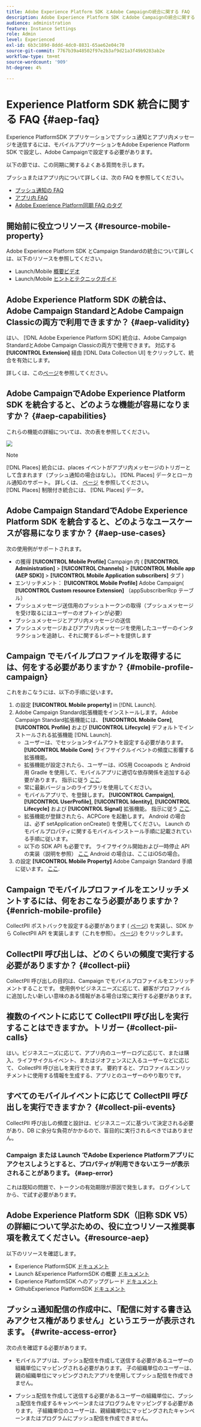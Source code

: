 ```yaml
---
title: Adobe Experience Platform SDK とAdobe Campaignの統合に関する FAQ
description: Adobe Experience Platform SDK とAdobe Campaignの統合に関する FAQ
audience: administration
feature: Instance Settings
role: Admin
level: Experienced
exl-id: 6b3c189d-8ddd-4dc0-8831-65ae62e04c70
source-git-commit: 7767b39a48502f97e2b3af9d21a3f49b9283ab2e
workflow-type: tm+mt
source-wordcount: '909'
ht-degree: 4%

---
```


# Experience Platform SDK 統合に関する FAQ {#aep-faq}

Experience PlatformSDK アプリケーションでプッシュ通知とアプリ内メッセージを送信するには、モバイルアプリケーションをAdobe Experience Platform SDK で設定し、Adobe Campaignで設定する必要があります。

以下の節では、この同期に関するよくある質問を示します。

プッシュまたはアプリ内について詳しくは、次の FAQ を参照してください。

* [プッシュ通知の FAQ](../../channels/using/about-push-notifications.md#push-faq)
* [アプリ内 FAQ](../../channels/using/in-app-faq.md)
* [Adobe Experience Platform同期 FAQ のタグ](../../administration/using/syncwithlaunch-faq.md)

## 開始前に役立つリソース {#resource-mobile-property}

Adobe Experience Platform SDK とCampaign Standardの統合について詳しくは、以下のリソースを参照してください。

* Launch/Mobile [概要ビデオ](https://www.adobe.com/experience-platform/launch.html#acpl-mobile-video)
* Launch/Mobile [ヒントとテクニックガイド](https://www.adobe.com/content/dam/dx/us/en/products/experience-platform/launch-tag-manager/pdfs/adobe-cloud-platform-launch-tips-and-tricks-sheet.pdf)

## Adobe Experience Platform SDK の統合は、Adobe Campaign StandardとAdobe Campaign Classicの両方で利用できますか？ {#aep-validity}

はい、 [!DNL Adobe Experience Platform SDK] 統合は、Adobe Campaign StandardとAdobe Campaign Classicの両方で使用できます。 対応する **[!UICONTROL Extension]** 経由 [!DNL Data Collection UI] をクリックして、統合を有効にします。

詳しくは、この[ページ](https://aep-sdks.gitbook.io/docs/using-mobile-extensions/adobe-campaign-standard)を参照してください。

## Adobe CampaignでAdobe Experience Platform SDK を統合すると、どのような機能が容易になりますか？ {#aep-capabilities}

これらの機能の詳細については、次の表を参照してください。

![](assets/faq.png)

>[!NOTE]
>
>[!DNL Places] 統合には、places イベントがアプリ内メッセージのトリガーとして含まれます（プッシュ通知の場合はなし）。 [!DNL Places] データとローカル通知のサポート。 詳しくは、 [ページ](../../channels/using/preparing-and-sending-an-in-app-message.md) を参照してください。 <br>[!DNL Places] 制限付き統合には、 [!DNL Places] データ。

## Adobe Campaign StandardでAdobe Experience Platform SDK を統合すると、どのようなユースケースが容易になりますか？ {#aep-use-cases}

次の使用例がサポートされます。

* の獲得 **[!UICONTROL Mobile Profile]** Campaign 内 ( **[!UICONTROL Administration]** > **[!UICONTROL Channels]** > **[!UICONTROL Mobile app (AEP SDK)]** > **[!UICONTROL Mobile Application subscribers]** タブ )
* エンリッチメント： **[!UICONTROL Mobile Profile]** Adobe Campaign( **[!UICONTROL Custom resource Extension]** （appSubscriberRcp テーブル）
* プッシュメッセージ送信用のプッシュトークンの取得（プッシュメッセージを受け取るにはユーザーのオプトインが必要）
* プッシュメッセージとアプリ内メッセージの送信
* プッシュメッセージおよびアプリ内メッセージを使用したユーザーのインタラクションを追跡し、それに関するレポートを提供します

## Campaign でモバイルプロファイルを取得するには、何をする必要がありますか？ {#mobile-profile-campaign}

これをおこなうには、以下の手順に従います。

1. の設定 **[!UICONTROL Mobile property]** in [!DNL Launch].
1. Adobe Campaign Standard拡張機能をインストールします。 Adobe Campaign Standard拡張機能には、 **[!UICONTROL Mobile Core]**, **[!UICONTROL Profile]** および **[!UICONTROL Lifecycle]** デフォルトでインストールされる拡張機能 [!DNL Launch].
   * ユーザーは、でセッションタイムアウトを設定する必要があります。 **[!UICONTROL Mobile Core]** ライフサイクルイベントの頻度に影響する拡張機能。
   * 拡張機能が設定されたら、ユーザーは、iOS用 Cocoapods と Android 用 Gradle を使用して、モバイルアプリに適切な依存関係を追加する必要があります。 指示に従う [ここ](https://aep-sdks.gitbook.io/docs/using-mobile-extensions/adobe-campaign-standard).
   * 常に最新バージョンのライブラリを使用してください。
   * モバイルアプリで、を登録します。 **[!UICONTROL Campaign]**, **[!UICONTROL UserProfile]**, **[!UICONTROL Identity]**, **[!UICONTROL Lifecycle]** および **[!UICONTROL Signal]** 拡張機能。 指示に従う [ここ](https://aep-sdks.gitbook.io/docs/using-mobile-extensions/adobe-campaign-standard#register-the-campaign-standard-extension-with-mobile-core).
   * 拡張機能が登録されたら、ACPCore を起動します。 Android の場合は、必ず setApplication onCreate() を使用してください。 Launch のモバイルプロパティに関するモバイルインストール手順に記載されている手順に従います。
   * 以下の SDK API も必要です。 ライフサイクル開始および一時停止 API の実装（説明を参照） [ここ](https://aep-sdks.gitbook.io/docs/using-mobile-extensions/mobile-core/lifecycle/lifecycle-extension-in-android) Android の場合は、ここはiOSの場合。
1. の設定 **[!UICONTROL Mobile Property]** Adobe Campaign Standard 手順に従います。 [ここ](../../administration/using/configuring-a-mobile-application.md#channel-specific-config).

## Campaign でモバイルプロファイルをエンリッチメントするには、何をおこなう必要がありますか？ {#enrich-mobile-profile}

CollectPII ポストバックを設定する必要があります ( [ページ](../../administration/using/configuring-rules-launch.md#pii-postback)) を実装し、SDK から CollectPII API を実装します（これを参照）。 [ページ](https://aep-sdks.gitbook.io/docs/using-mobile-extensions/mobile-core/mobile-core-api-reference#collect-pii)) をクリックします。

## CollectPII 呼び出しは、どのくらいの頻度で実行する必要がありますか？ {#collect-pii}

CollectPII 呼び出しの目的は、Campaign でモバイルプロファイルをエンリッチメントすることです。 使用例やビジネスニーズに応じて、顧客がプロファイルに追加したい新しい意味のある情報がある場合は常に実行する必要があります。

## 複数のイベントに応じて CollectPII 呼び出しを実行することはできますか。トリガー {#collect-pii-calls}

はい。ビジネスニーズに応じて、アプリ内のユーザーログに応じて、または購入、ライフサイクルイベント、またはジオフェンスに入るユーザーなどに応じて、 CollectPII 呼び出しを実行できます。 要約すると、プロファイルエンリッチメントに使用する情報を生成する、アプリとのユーザーのやり取りです。

## すべてのモバイルイベントに応じて CollectPII 呼び出しを実行できますか？ {#collect-pii-events}

CollectPII 呼び出しの頻度と設計は、ビジネスニーズに基づいて決定される必要があり、DB に余分な負荷がかかるので、盲目的に実行されるべきではありません。

### Campaign または Launch でAdobe Experience Platformアプリにアクセスしようとすると、プロパティが利用できないエラーが表示されることがあります。 {#aep-error}

これは既知の問題で、トークンの有効期限が原因で発生します。 ログインしてから、で試す必要があります。

## Adobe Experience Platform SDK（旧称 SDK V5）の詳細について学ぶための、役に立つリソース推奨事項を教えてください。{#resource-aep}

以下のリソースを確認します。

* Experience PlatformSDK [ドキュメント](https://aep-sdks.gitbook.io/docs/)
* Launch &amp;Experience PlatformSDK の概要 [ドキュメント](https://aep-sdks.gitbook.io/docs/getting-started/create-a-mobile-property)
* Experience PlatformSDK へのアップグレード [ドキュメント](https://aep-sdks.gitbook.io/docs/resources/upgrading-to-aep)
* GithubExperience PlatformSDK [ドキュメント](https://github.com/Adobe-Marketing-Cloud/acp-sdks/)

## プッシュ通知配信の作成中に、「配信に対する書き込みアクセス権がありません」というエラーが表示されます。 {#write-access-error}

次の点を確認する必要があります。

* モバイルアプリは、プッシュ配信を作成して送信する必要があるユーザーの組織単位にマッピングされる必要があります。 子の組織単位のユーザーは、親の組織単位にマッピングされたアプリを使用してプッシュ配信を作成できません。

* プッシュ配信を作成して送信する必要があるユーザーの組織単位に、プッシュ配信を作成するキャンペーンまたはプログラムをマッピングする必要があります。 子組織単位のユーザーは、親組織単位にマッピングされたキャンペーンまたはプログラムにプッシュ配信を作成できません。
